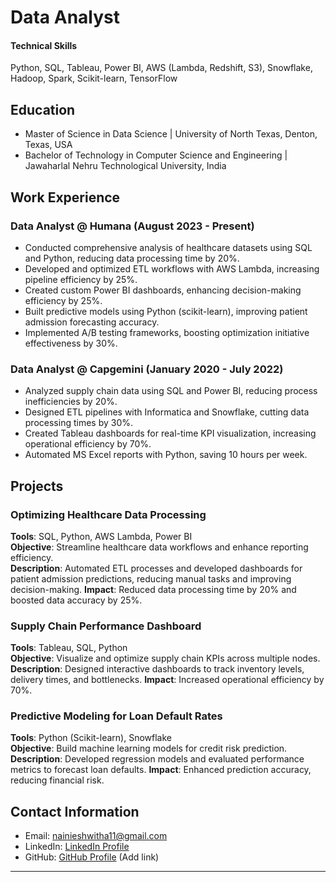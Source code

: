 # Data Analyst

#### **Technical Skills**
Python, SQL, Tableau, Power BI, AWS (Lambda, Redshift, S3), Snowflake, Hadoop, Spark, Scikit-learn, TensorFlow

## **Education**
- Master of Science in Data Science | University of North Texas, Denton, Texas, USA
- Bachelor of Technology in Computer Science and Engineering | Jawaharlal Nehru Technological University, India

## **Work Experience**

### **Data Analyst @ Humana (August 2023 - Present)**
- Conducted comprehensive analysis of healthcare datasets using SQL and Python, reducing data processing time by 20%.
- Developed and optimized ETL workflows with AWS Lambda, increasing pipeline efficiency by 25%.
- Created custom Power BI dashboards, enhancing decision-making efficiency by 25%.
- Built predictive models using Python (scikit-learn), improving patient admission forecasting accuracy.
- Implemented A/B testing frameworks, boosting optimization initiative effectiveness by 30%.

### **Data Analyst @ Capgemini (January 2020 - July 2022)**
- Analyzed supply chain data using SQL and Power BI, reducing process inefficiencies by 20%.
- Designed ETL pipelines with Informatica and Snowflake, cutting data processing times by 30%.
- Created Tableau dashboards for real-time KPI visualization, increasing operational efficiency by 70%.
- Automated MS Excel reports with Python, saving 10 hours per week.

## **Projects**

### **Optimizing Healthcare Data Processing**
**Tools**: SQL, Python, AWS Lambda, Power BI  
**Objective**: Streamline healthcare data workflows and enhance reporting efficiency.  
**Description**: Automated ETL processes and developed dashboards for patient admission predictions, reducing manual tasks and improving decision-making.
**Impact**: Reduced data processing time by 20% and boosted data accuracy by 25%.

### **Supply Chain Performance Dashboard**
**Tools**: Tableau, SQL, Python  
**Objective**: Visualize and optimize supply chain KPIs across multiple nodes.  
**Description**: Designed interactive dashboards to track inventory levels, delivery times, and bottlenecks.
**Impact**: Increased operational efficiency by 70%.

### **Predictive Modeling for Loan Default Rates**
**Tools**: Python (Scikit-learn), Snowflake  
**Objective**: Build machine learning models for credit risk prediction.  
**Description**: Developed regression models and evaluated performance metrics to forecast loan defaults.
**Impact**: Enhanced prediction accuracy, reducing financial risk.

## **Contact Information**
- Email: nainieshwitha11@gmail.com
- LinkedIn: [LinkedIn Profile](https://www.linkedin.com/in/eshwitha-n-345a031b7)
- GitHub: [GitHub Profile](#) (Add link)

---
